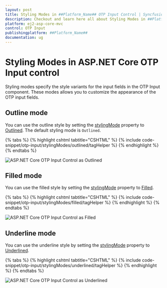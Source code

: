 ```yaml
---
layout: post
title: Styling Modes in ##Platform_Name## OTP Input Control | Syncfusion
description: Checkout and learn here all about Styling Modes in ##Platform_Name## OTP Input control of Syncfusion Essential JS 2 and more details.
platform: ej2-asp-core-mvc
control: OTP Input
publishingplatform: ##Platform_Name##
documentation: ug
---
```


# Styling Modes in ASP.NET Core OTP Input control

Styling modes specify the style variants for the input fields in the OTP Input component. These modes allows you to customize the appearance of the OTP input fields.

## Outline mode

You can use the outline style by setting the [stylingMode](https://help.syncfusion.com/cr/aspnetcore-js2/Syncfusion.EJ2.Inputs.OtpInput.html#Syncfusion_EJ2_Inputs_OtpInput_StylingMode) property to [Outlined](https://help.syncfusion.com/cr/aspnetcore-js2/Syncfusion.EJ2.Inputs.OtpInputStyle.html#Syncfusion_EJ2_Inputs_OtpInputStyle_Outlined). The default styling mode is `Outlined`.

{% tabs %}
{% highlight cshtml tabtitle="CSHTML" %}
{% include code-snippet/otp-input/stylingModes/outlined/tagHelper %}
{% endhighlight %}
{% endtabs %}

![ASP.NET Core OTP Input Control as Outlined](images/otp-outlined.png)

## Filled mode

You can use the filled style by setting the [stylingMode](https://help.syncfusion.com/cr/aspnetcore-js2/Syncfusion.EJ2.Inputs.OtpInput.html#Syncfusion_EJ2_Inputs_OtpInput_StylingMode) property to [Filled](https://help.syncfusion.com/cr/aspnetcore-js2/Syncfusion.EJ2.Inputs.OtpInputStyle.html#Syncfusion_EJ2_Inputs_OtpInputStyle_Filled).

{% tabs %}
{% highlight cshtml tabtitle="CSHTML" %}
{% include code-snippet/otp-input/stylingModes/filled/tagHelper %}
{% endhighlight %}
{% endtabs %}

![ASP.NET Core OTP Input Control as Filled](images/otp-filled.png)

## Underline mode

You can use the underline style by setting the [stylingMode](https://help.syncfusion.com/cr/aspnetcore-js2/Syncfusion.EJ2.Inputs.OtpInput.html#Syncfusion_EJ2_Inputs_OtpInput_StylingMode) property to [Underlined](https://help.syncfusion.com/cr/aspnetcore-js2/Syncfusion.EJ2.Inputs.OtpInputStyle.html#Syncfusion_EJ2_Inputs_OtpInputStyle_Underlined).

{% tabs %}
{% highlight cshtml tabtitle="CSHTML" %}
{% include code-snippet/otp-input/stylingModes/underlined/tagHelper %}
{% endhighlight %}
{% endtabs %}

![ASP.NET Core OTP Input Control as Underlined](images/otp-underlined.png)
